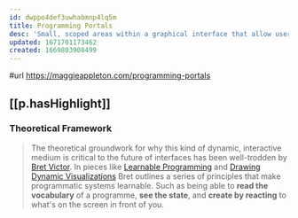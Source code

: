```yaml
---
id: dwppo4def3uwhabmnp4lq5m
title: Programming Portals
desc: 'Small, scoped areas within a graphical interface that allow users to read and write simple programmes'
updated: 1671701173462
created: 1669803908499
---
```


#url https://maggieappleton.com/programming-portals


## [[p.hasHighlight]] 
  
### Theoretical Framework

> The theoretical groundwork for why this kind of dynamic, interactive medium is critical to the future of interfaces has been well-trodden by [Bret Victor](http://worrydream.com/). In pieces like [Learnable Programming](http://worrydream.com/LearnableProgramming/) and [Drawing Dynamic Visualizations](https://www.youtube.com/watch?v=ef2jpjTEB5U) Bret outlines a series of principles that make programmatic systems learnable. Such as being able to **read the vocabulary** of a programme, **see the state**, and **create by reacting** to what's on the screen in front of you.